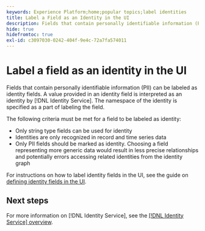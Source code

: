 ```yaml
---
keywords: Experience Platform;home;popular topics;label identities
title: Label a Field as an Identity in the UI
description: Fields that contain personally identifiable information (PII) can be labeled as identity fields. A value provided in an identity field is interpreted as an identity by Identity Service. The namespace of the identity is specified as a part of labeling the field.
hide: true
hidefromtoc: true
exl-id: c3097030-0242-404f-9e4c-72a7fa574011
---
```

# Label a field as an identity in the UI

Fields that contain personally identifiable information (PII) can be labeled as identity fields. A value provided in an identity field is interpreted as an identity by [!DNL Identity Service]. The namespace of the identity is specified as a part of labeling the field.

The following criteria must be met for a field to be labeled as identity:

* Only string type fields can be used for identity
* Identities are only recognized in record and time series data
* Only PII fields should be marked as identity. Choosing a field representing more generic data would result in less precise relationships and potentially errors accessing related identities from the identity graph

For instructions on how to label identity fields in the UI, see the guide on [defining identity fields in the UI](../xdm/ui/fields/identity.md).

## Next steps

For more information on [!DNL Identity Service], see the [[!DNL Identity Service] overview](./home.md).
